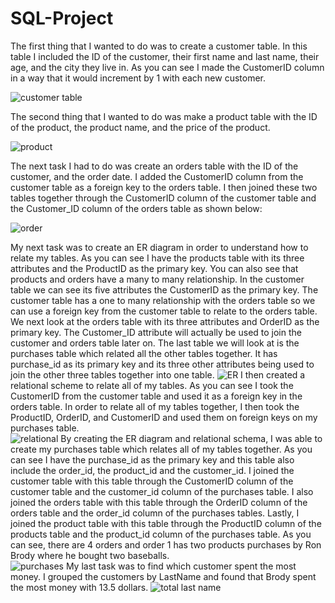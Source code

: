 # SQL-Project
The first thing that I wanted to do was to create a customer table. In this table I included the ID of the customer, their first name and last name, their age, and the city they live in. As you can see I made the CustomerID column in a way that it would increment by 1 with each new customer. 

![customer table](https://user-images.githubusercontent.com/74119720/102001205-4d66cb80-3cbd-11eb-9a7e-658c2d169a7d.png) 

The second thing that I wanted to do was make a product table with the ID of the product, the product name, and the price of the product. 

![product](https://user-images.githubusercontent.com/74119720/102001209-56579d00-3cbd-11eb-90cb-227cd19367f1.png)

The next task I had to do was create an orders table with the ID of the customer, and the order date. I added the CustomerID column from the customer table as a foreign key to the orders table. I then joined these two tables together through the CustomerID column of the customer table and the Customer_ID column of the orders table as shown below: 

![order](https://user-images.githubusercontent.com/74119720/102001211-5c4d7e00-3cbd-11eb-9fd4-88cf85c3c607.png)

My next task was to create an ER diagram in order to understand how to relate my tables. As you can see I have the products table with its three attributes and the ProductID as the primary key. You can also see that products and orders have a many to many relationship. In the customer table we can see its five attributes the CustomerID as the primary key. The customer table has a one to many relationship with the orders table so we can use a foreign key from the customer table to relate to the orders table. We next look at the orders table with its three attributes and OrderID as the primary key. The Customer_ID attribute will actually be used to join the customer and orders table later on. The last table we will look at is the purchases table which related all the other tables together. It has purchase_id as its primary key and its three other attributes being used to join the other three tables together into one table. 
![ER](https://user-images.githubusercontent.com/74119720/102001223-70917b00-3cbd-11eb-9e44-85aa58e7a7b8.png)
I then created a relational scheme to relate all of my tables. As you can see I took the CustomerID from the customer table and used it as a foreign key in the orders table. In order to relate all of my tables together, I then took the ProductID, OrderID, and CustomerID and used them on foreign keys on my purchases table.  
![relational](https://user-images.githubusercontent.com/74119720/102001217-64a5b900-3cbd-11eb-9b13-6967ddd9ce98.png)
By creating the ER diagram and relational schema, I was able to create my purchases table which relates all of my tables together. As you can see I have the purchase_id as the primary key and this table also include the order_id, the product_id and the customer_id. I joined the customer table with this table through the CustomerID column of the customer table and the customer_id column of the purchases table. I also joined the orders table with this table through the OrderID column of the orders table and the order_id column of the purchases tables. Lastly, I joined the product table with this table through the ProductID column of the products table and the product_id column of the purchases table. As you can see, there are 4 orders and order 1 has two products purchases by Ron Brody where he bought two baseballs.  
![purchases](https://user-images.githubusercontent.com/74119720/102001221-6c655d80-3cbd-11eb-8c8d-ac44599358d2.png)
My last task was to find which customer spent the most money. I grouped the customers by LastName and found that Brody spent the most money with 13.5 dollars. 
![total last name](https://user-images.githubusercontent.com/74119720/102001212-62435f00-3cbd-11eb-9b0b-c79e25051749.png)
